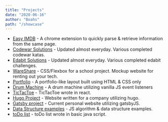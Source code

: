 ```yaml
---
title: "Projects"
date: "2020-06-16"
author: "Boahs"
path: "/showcase"
---
```


- [Easy IMDB](https://github.com/boahs/EasyIMDb) - A chrome extension to quickly parse & retrieve information from the same page.
- [Codewar Solutions](https://github.com/boahs/CodeWarSolutions) - Updated almost everyday. Various completed codewar katas.
- [Edabit Solutions](https://github.com/boahs/Edabit-Solutions) - Updated almost everyday. Various completed edabit challenges.
- [WareShare](https://boahs.github.io/) - CSS/Flexbox for a school project. Mockup website for renting out your tech.
- [Portfolio](https://jovial-volhard-7a2a82.netlify.app/) - A portfolio-like layout built using HTML & CSS only
- [Drum Machine](https://github.com/boahs/Drum_Machine) - A drum machine utilizing vanilla JS event listeners
- [TicTacToe](https://github.com/boahs/react_tttgame) - TicTacToe wrote in react.
- [Hugo Project](https://softtech.systems/) - Website written for a company utilizing hugo.
- [Gatsby project](https://boahs.info/) - Current personal website utilizing gatsbyJS.
- [Data Structure examples](https://github.com/boahs/Javascript-Algorithms-And-Data-Structures) - JS algorithm & data structure examples.
- [toDo list](https://github.com/boahs/todo_js) - toDo list wrote in basic java script.
